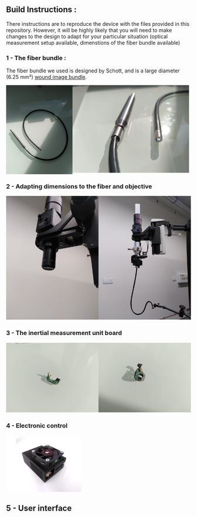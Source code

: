 ## Build Instructions :



There instructions are to reproduce the device with the files provided in this repository. However, it will be highly likely that you will need to make changes to the design to adapt for your particular situation (optical measurement setup available, dimenstions of the fiber bundle available)



### 1 - The fiber bundle :

The fiber bundle we used is designed by Schott, and is a large diameter (6.25 mm²) [wound image bundle](https://www.schott.com/en-ro/products/flexible-imaging-bundles-p1000343/product-variants?tab=large-diameter-image-guides).

<div class="column">
  <div class="row">
    <img src="build_instructions.assets/IMG_20220318_151741.jpg" alt="fiber_bundle" style="width:36%; float:left;">
  </div>
  <div class="row">
    <img src="build_instructions.assets/IMG_20220318_151850.jpg" alt="distal_end" style="width:63%">
  </div>
</div> 

### 2 - Adapting dimensions to the fiber and objective
<div class="column">
  <div class="row">
    <img src="build_instructions.assets/IMG_20220331_195921.jpg" alt="fiber_bundle" style="width:50%; float:left;">
  </div>
  <div class="row">
    <img src="build_instructions.assets/IMG_20220331_195307.jpg" alt="distal_end" style="width:50%">
  </div>
</div>

### 3 - The inertial measurement unit board

<div class="column">
  <div class="row">
    <img src="build_instructions.assets/IMG_20220318_150919.jpg" alt="fiber_bundle" style="width:50%; float:left;">
  </div>
  <div class="row">
    <img src="build_instructions.assets/IMG_20220318_151520.jpg" alt="distal_end" style="width:50%">
  </div>
</div>

### 4 - Electronic control

<img src="build_instructions.assets/IMG_20220331_200729.jpg" alt="IMG_20220331_200729" style="zoom:20%;" />

## 5 - User interface 